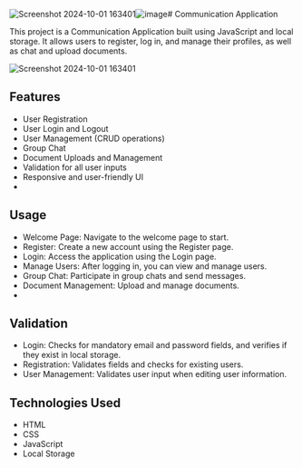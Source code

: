 ![Screenshot 2024-10-01 163401](https://github.com/user-attachments/assets/99a3e340-8fac-4cfb-bd54-d4592cad9ad4)![image](https://github.com/user-attachments/assets/720057d9-bc8a-423d-a69b-93165e97c55e)# Communication Application

This project is a Communication Application built using JavaScript and local storage. It allows users to register, log in, and manage their profiles, as well as chat and upload documents. 




![Screenshot 2024-10-01 163401](https://github.com/user-attachments/assets/4eb59699-d92f-4b40-9b03-86c60827286b)


## Features

- User Registration
- User Login and Logout
- User Management (CRUD operations)
- Group Chat
- Document Uploads and Management
- Validation for all user inputs
- Responsive and user-friendly UI
- 

## Usage
- Welcome Page: Navigate to the welcome page to start.
- Register: Create a new account using the Register page.
- Login: Access the application using the Login page.
- Manage Users: After logging in, you can view and manage users.
- Group Chat: Participate in group chats and send messages.
- Document Management: Upload and manage documents.
- 
## Validation
- Login: Checks for mandatory email and password fields, and verifies if they exist in local storage.
- Registration: Validates fields and checks for existing users.
- User Management: Validates user input when editing user information.

## Technologies Used
- HTML
- CSS
- JavaScript
- Local Storage
  
